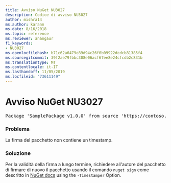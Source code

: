 ```yaml
---
title: Avviso NuGet NU3027
description: Codice di avviso NU3027
author: mishra14
ms.author: karann
ms.date: 8/16/2018
ms.topic: reference
ms.reviewer: anangaur
f1_keywords:
- NU3027
ms.openlocfilehash: b71c62a6479e89d94c26f0b09922dcdcb81385f4
ms.sourcegitcommit: 39f2ae79fbbc308e06acf67ee8e24cfcdb2c831b
ms.translationtype: MT
ms.contentlocale: it-IT
ms.lasthandoff: 11/05/2019
ms.locfileid: "73611149"
---
```

# <a name="nuget-warning-nu3027"></a>Avviso NuGet NU3027

<pre>Package 'SamplePackage v1.0.0' from source 'https://contoso.com/index.json': The signature should be timestamped to enable long-term signature validity after the certificate has expired.</pre>

### <a name="issue"></a>Problema

La firma del pacchetto non contiene un timestamp.


### <a name="solution"></a>Soluzione

Per la validità della firma a lungo termine, richiedere all'autore del pacchetto di firmare di nuovo il pacchetto usando il comando `nuget sign` come descritto in [NuGet docs](https://docs.microsoft.com/nuget/create-packages/sign-a-package) using the `-Timestamper` Option.


